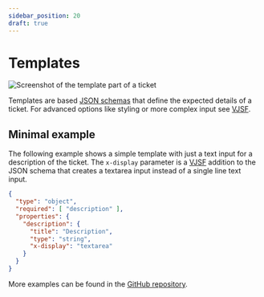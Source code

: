 ```yaml
---
sidebar_position: 20
draft: true
---
```


# Templates

![Screenshot of the template part of a ticket](/screenshots/template.png)

Templates are based <a href="https://json-schema.org/">JSON schemas</a> that 
define the expected details of a ticket. For advanced options like styling or more complex input
see <a href="https://koumoul-dev.github.io/vuetify-jsonschema-form/latest/">VJSF</a>.

## Minimal example

The following example shows a simple template with just a text input for a
description of the ticket. The `x-display` parameter is a [VJSF](https://koumoul-dev.github.io/vuetify-jsonschema-form/latest/)
addition to the JSON schema that creates a textarea input instead of a single
line text input.

```json
{
  "type": "object",
  "required": [ "description" ],
  "properties": {
    "description": {
      "title": "Description",
      "type": "string",
      "x-display": "textarea"
    }
  }
}
```

More examples can be found in the [GitHub repository](https://github.com/SecurityBrewery/catalyst/tree/main/database/migrations/templates).
